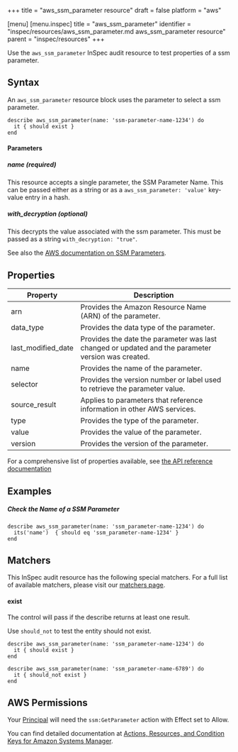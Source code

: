 +++
title = "aws_ssm_parameter resource"
draft = false
platform = "aws"

[menu]
  [menu.inspec]
    title = "aws_ssm_parameter"
    identifier = "inspec/resources/aws_ssm_parameter.md aws_ssm_parameter resource"
    parent = "inspec/resources"
+++


Use the `aws_ssm_parameter` InSpec audit resource to test properties of a ssm parameter.

## Syntax

 An `aws_ssm_parameter` resource block uses the parameter to select a ssm parameter.

    describe aws_ssm_parameter(name: 'ssm-parameter-name-1234') do
      it { should exist }
    end


#### Parameters

##### name _(required)_

This resource accepts a single parameter, the SSM Parameter Name.
This can be passed either as a string or as a `aws_ssm_parameter: 'value'` key-value entry in a hash.

##### with_decryption _(optional)_

This decrypts the value associated with the ssm parameter. This must be passed as a string `with_decryption: "true"`.

See also the [AWS documentation on SSM Parameters](https://docs.aws.amazon.com/systems-manager/latest/userguide/integration-ps-secretsmanager.html).


## Properties

|Property                     | Description|
| ---                         | --- |
|arn    | Provides the Amazon Resource Name (ARN) of the parameter. |
|data_type    | Provides the data type of the parameter. |
|last\_modified\_date    | Provides the date the parameter was last changed or updated and the parameter version was created. |
|name    | Provides the name of the parameter. |
|selector    | Provides the version number or label used to retrieve the parameter value. |
|source\_result   | Applies to parameters that reference information in other AWS services. |
|type    | Provides the type of the parameter. |
|value    | Provides the value of the parameter. |
|version    | Provides the version of the parameter. |

For a comprehensive list of properties available, see [the API reference documentation](https://docs.aws.amazon.com/systems-manager/latest/APIReference/API_Parameter.html)

## Examples

##### Check the Name of a SSM Parameter

    describe aws_ssm_parameter(name: 'ssm_parameter-name-1234') do
      its('name')  { should eq 'ssm_parameter-name-1234' }
    end

## Matchers

This InSpec audit resource has the following special matchers. For a full list of available matchers, please visit our [matchers page](https://www.inspec.io/docs/reference/matchers/).

#### exist

The control will pass if the describe returns at least one result.

Use `should_not` to test the entity should not exist.

    describe aws_ssm_parameter(name: 'ssm_parameter-name-1234') do
      it { should exist }
    end

    describe aws_ssm_parameter(name: 'ssm_parameter-name-6789') do
      it { should_not exist }
    end

## AWS Permissions

Your [Principal](https://docs.aws.amazon.com/IAM/latest/UserGuide/intro-structure.html#intro-structure-principal) will need the `ssm:GetParameter` action with Effect set to Allow.

You can find detailed documentation at [Actions, Resources, and Condition Keys for Amazon Systems Manager](https://docs.aws.amazon.com/IAM/latest/UserGuide/list_awssystemsmanager.html).